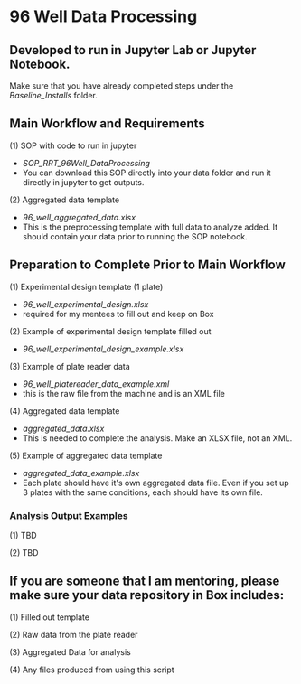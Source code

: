 # 96 Well Data Processing

## Developed to run in Jupyter Lab or Jupyter Notebook. 
Make sure that you have already completed steps under the *Baseline_Installs* folder.



## Main Workflow and Requirements

(1) SOP with code to run in jupyter
- *SOP_RRT_96Well_DataProcessing*
- You can download this SOP directly into your data folder and run it directly in jupyter to get outputs. 

(2) Aggregated data template
- *96_well_aggregated_data.xlsx*
- This is the preprocessing template with full data to analyze added. It should contain your data prior to running the SOP notebook.


## Preparation to Complete Prior to Main Workflow

(1) Experimental design template (1 plate)
- *96_well_experimental_design.xlsx*
- required for my mentees to fill out and keep on Box

(2) Example of experimental design template filled out
- *96_well_experimental_design_example.xlsx*

(3) Example of plate reader data 
- *96_well_platereader_data_example.xml*
- this is the raw file from the machine and is an XML file

(4) Aggregated data template 
- *aggregated_data.xlsx*
- This is needed to complete the analysis. Make an XLSX file, not an XML.

(5) Example of aggregated data template 
- *aggregated_data_example.xlsx*
- Each plate should have it's own aggregated data file. Even if you set up 3 plates with the same conditions, each should have its own file. 


### Analysis Output Examples 

(1) TBD

(2) TBD



## If you are someone that I am mentoring, please make sure your data repository in Box includes: 

(1) Filled out template

(2) Raw data from the plate reader

(3) Aggregated Data for analysis

(4) Any files produced from using this script
